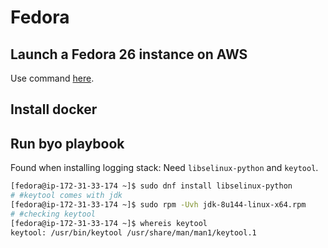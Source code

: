# Fedora

## Launch a Fedora 26 instance on AWS

Use command [here](https://github.com/hongkailiu/svt-case-doc/blob/master/ec2/ec2.md#fedora-26).

## Install docker


## Run byo playbook

Found when installing logging stack: Need <code>libselinux-python</code> and <code>keytool</code>.


```sh
[fedora@ip-172-31-33-174 ~]$ sudo dnf install libselinux-python
# #keytool comes with jdk
[fedora@ip-172-31-33-174 ~]$ sudo rpm -Uvh jdk-8u144-linux-x64.rpm 
# #checking keytool
[fedora@ip-172-31-33-174 ~]$ whereis keytool
keytool: /usr/bin/keytool /usr/share/man/man1/keytool.1
```
